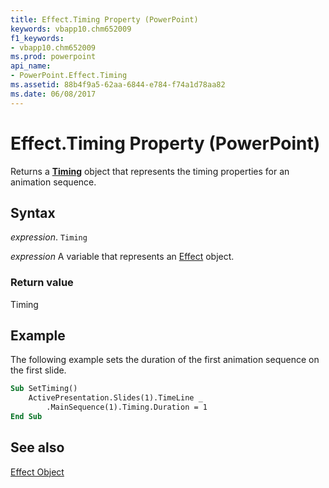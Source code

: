 ```yaml
---
title: Effect.Timing Property (PowerPoint)
keywords: vbapp10.chm652009
f1_keywords:
- vbapp10.chm652009
ms.prod: powerpoint
api_name:
- PowerPoint.Effect.Timing
ms.assetid: 88b4f9a5-62aa-6844-e784-f74a1d78aa82
ms.date: 06/08/2017
---
```



# Effect.Timing Property (PowerPoint)

Returns a  **[Timing](PowerPoint.Timing.md)** object that represents the timing properties for an animation sequence.


## Syntax

 _expression_. `Timing`

 _expression_ A variable that represents an [Effect](./PowerPoint.Effect.md) object.


### Return value

Timing


## Example

The following example sets the duration of the first animation sequence on the first slide.


```vb
Sub SetTiming()
    ActivePresentation.Slides(1).TimeLine _
        .MainSequence(1).Timing.Duration = 1
End Sub
```


## See also



[Effect Object](PowerPoint.Effect.md)


